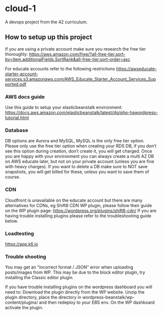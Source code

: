 # cloud-1
A devops project from the 42 curriculum.

## How to setup up this project

If you are using a private account make sure you research the free tier thoroughly: https://aws.amazon.com/free/?all-free-tier.sort-by=item.additionalFields.SortRank&all-free-tier.sort-order=asc

For educate accounts refer to the following restrictions https://awseducate-starter-account-services.s3.amazonaws.com/AWS_Educate_Starter_Account_Services_Supported.pdf

### AWS docs guide

Use this guide to setup your elasticbeanstalk environment: 
https://docs.aws.amazon.com/elasticbeanstalk/latest/dg/php-hawordpress-tutorial.html

### Database

DB options are Aurora and MySQL, MySQL is the only free tier option.
Please only use the free tier option when creating your RDS DB, 
if you don’t see this option during creation, don’t create it, you will get charged. 
Once you are happy with your environment you can always create a multi AZ DB 
on AWS educate later, but not on your private account 
(unless you are fine with heavy charges). If you want to delete a DB make sure 
to NOT save snapshots, you will get billed for these, unless you want to save them of course. 


### CDN

Cloudfront is unavailable on the educate account but there are many alternatives for CDNs, eg Shift8 CDN WP plugin, 
please follow their guide on the WP plugin page: https://wordpress.org/plugins/shift8-cdn/ 
If you are having trouble installing plugins please refer to the troubleshooting guide below.

### Loadtesting

https://app.k6.io

### Trouble shooting

You may get an “incorrect format / JSON” error when uploading posts/images from WP. 
This may be due to the block editor plugin, try installing the Classic editor plugin.

If you have trouble installing plugins on the wordpress dashboard you will need to: 
Download the plugin directly from the WP website. 
Unzip the plugin directory, place the directory in wordpress-beanstalk/wp-content/plugins/ and then 
redeploy to your EBS env. On the WP dashboard activate the plugin.
